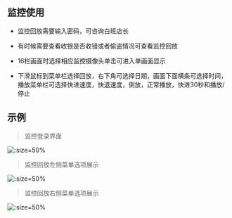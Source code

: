 ## 监控使用

* 监控回放需要输入密码，可咨询白班店长

* 有时候需要查看收银是否收错或者偷盗情况可查看监控回放

* 16栏画面时选择相应监控摄像头单击可进入单画面显示

* 下滑鼠标到菜单栏选择回放，右下角可选择日期，画面下面横条可选择时间，播放菜单栏可选择快进速度，快退速度，倒放，正常播放，快进30秒和播放/停止

## 示例

> 监控登录界面

![](https://gitee.com/GaloisFields/WORKFLOWS4COMPANY/raw/master/resources/pic/equipment/监控登录.jpeg ':size=50%')

> 监控回放左侧菜单选项展示

![](https://gitee.com/GaloisFields/WORKFLOWS4COMPANY/raw/master/resources/pic/equipment/监控菜单栏左.jpeg ':size=50%')

> 监控回放右侧菜单选项展示

![](https://gitee.com/GaloisFields/WORKFLOWS4COMPANY/raw/master/resources/pic/equipment/监控菜单栏右.jpeg ':size=50%')
